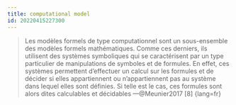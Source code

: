 ```yaml
---
title: computational model
id: 20220415227300
---
```

>Les modèles formels de type computationnel sont un sous-ensemble des modèles formels mathématiques. Comme ces derniers, ils utilisent des systèmes symboliques qui se caractérisent par un type particulier de manipulations de symboles et de formules. En effet, ces systèmes permettent d’effectuer un calcul sur les formules et de décider si elles appartiennent ou n’appartiennent pas au système dans lequel elles sont définies. Si telle est le cas, ces formules sont alors dites calculables et décidables
—@Meunier2017 [8] 
{lang=fr}
